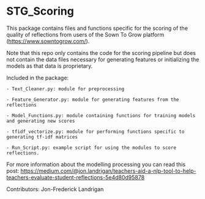 # STG_Scoring

This package contains files and functions specific for the scoring of the quality of reflections from users of the Sown To Grow platform (https://www.sowntogrow.com/).

Note that this repo only contains the code for the scoring pipeline but does not contain the data files necessary for generating features or initializing the models as that data is proprietary.

Included in the package:

    - Text_Cleaner.py: module for preprocessing
    
    - Feature_Generator.py: module for generating features from the reflections
    
    - Model_Functions.py: module containing functions for training models and generating new scores
    
    - tfidf_vectorize.py: module for performing functions specific to generating tf-idf matrices
    
    - Run_Script.py: example script for using the modules to score reflections. 
 
For more information about the modelling processing you can read this post: https://medium.com/@jon.landrigan/teachers-aid-a-nlp-tool-to-help-teachers-evaluate-student-reflections-5e4d80d95878

Contributors:
Jon-Frederick Landrigan 
